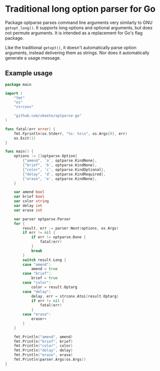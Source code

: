 # Traditional long option parser for Go

Package optparse parses command line arguments very similarly to GNU
`getopt_long()`. It supports long options and optional arguments, but
does not permute arguments. It is intended as a replacement for Go's
flag package.

Like the traditional `getopt()`, it doesn't automatically parse option
arguments, instead delivering them as strings. Nor does it automatically
generate a usage message.

## Example usage

``` go
package main

import (
	"fmt"
	"os"
	"strconv"

	"github.com/skeeto/optparse-go"
)

func fatal(err error) {
	fmt.Fprintln(os.Stderr, "%s: %s\n", os.Args[0], err)
	os.Exit(1)
}

func main() {
	options := []optparse.Option{
		{"amend", 'a', optparse.KindNone},
		{"brief", 'b', optparse.KindNone},
		{"color", 'c', optparse.KindOptional},
		{"delay", 'd', optparse.KindRequired},
		{"erase", 'e', optparse.KindNone},
	}

	var amend bool
	var brief bool
	var color string
	var delay int
	var erase int

	var parser optparse.Parser
	for {
		result, err := parser.Next(options, os.Args)
		if err != nil {
			if err != optparse.Done {
				fatal(err)
			}
			break
		}
		switch result.Long {
		case "amend":
			amend = true
		case "brief":
			brief = true
		case "color":
			color = result.Optarg
		case "delay":
			delay, err = strconv.Atoi(result.Optarg)
			if err != nil {
				fatal(err)
			}
		case "erase":
			erase++
		}
	}

	fmt.Println("amend", amend)
	fmt.Println("brief", brief)
	fmt.Println("color", color)
	fmt.Println("delay", delay)
	fmt.Println("erase", erase)
	fmt.Println(parser.Args(os.Args))
}
```
